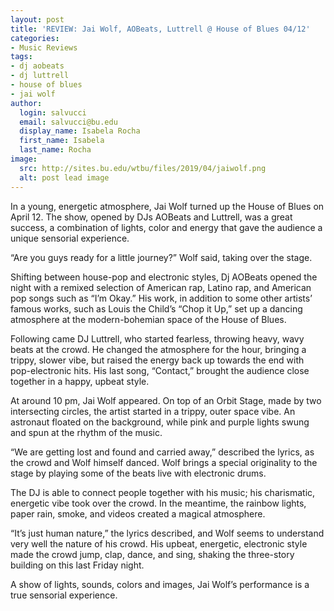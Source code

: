 ```yaml
---
layout: post
title: 'REVIEW: Jai Wolf, AOBeats, Luttrell @ House of Blues 04/12'
categories:
- Music Reviews
tags:
- dj aobeats
- dj luttrell
- house of blues
- jai wolf
author:
  login: salvucci
  email: salvucci@bu.edu
  display_name: Isabela Rocha
  first_name: Isabela
  last_name: Rocha
image:
  src: http://sites.bu.edu/wtbu/files/2019/04/jaiwolf.png
  alt: post lead image
---
```

In a young, energetic atmosphere, Jai Wolf turned up the House of Blues on April 12. The show, opened by DJs AOBeats and Luttrell, was a great success, a combination of lights, color and energy that gave the audience a unique sensorial experience.

“Are you guys ready for a little journey?” Wolf said, taking over the stage.

Shifting between house-pop and electronic styles, Dj AOBeats opened the night with a remixed selection of American rap, Latino rap, and American pop songs such as “I’m Okay.” His work, in addition to some other artists’ famous works, such as Louis the Child’s “Chop it Up,” set up a dancing atmosphere at the modern-bohemian space of the House of Blues.

Following came DJ Luttrell, who started fearless, throwing heavy, wavy beats at the crowd. He changed the atmosphere for the hour, bringing a trippy, slower vibe, but raised the energy back up towards the end with pop-electronic hits. His last song, “Contact,” brought the audience close together in a happy, upbeat style.

At around 10 pm, Jai Wolf appeared. On top of an Orbit Stage, made by two intersecting circles, the artist started in a trippy, outer space vibe. An astronaut floated on the background, while pink and purple lights swung and spun at the rhythm of the music.

“We are getting lost and found and carried away,” described the lyrics, as the crowd and Wolf himself danced. Wolf brings a special originality to the stage by playing some of the beats live with electronic drums.

The DJ is able to connect people together with his music; his charismatic, energetic vibe took over the crowd. In the meantime, the rainbow lights, paper rain, smoke, and videos created a magical atmosphere.

“It’s just human nature,” the lyrics described, and Wolf seems to understand very well the nature of his crowd. His upbeat, energetic, electronic style made the crowd jump, clap, dance, and sing, shaking the three-story building on this last Friday night.

A show of lights, sounds, colors and images, Jai Wolf’s performance is a true sensorial experience.